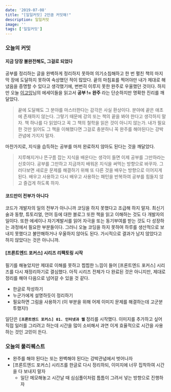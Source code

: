 ```yaml
---
date: '2019-07-08'
title: "[일일커밋] 2만큼 커밋해!"
description: 일일커밋
image: ''
tags: ['일일커밋']
---
```

> 

### 오늘의 커밋

#### 지금 당장 불완전해도, 그걸로 되었다
공부를 정리하는 글을 완벽하게 정리하지 못하여 의기소침해하고 한 번 펼친 책의 마지막 장에 도달하지 못하여 속상했던 적이 많았다. 끝의 마침표를 찍어야만 내가 제대로 해냈음을 증명할 수 있다고 생각했기에, 번번히 이루지 못한 완주로 우울했던 것이다. 하지만 오늘 [이고잉]((https://opentutorials.org/course/1189/10015))님의 에세이들을 읽고서 __공부 != 완주__ 라는 단순하지만 명확한 진리를 깨달았다.
> 끝에 도달해도 그 분야를 마스터한다는 감각은 사실 환상이다. 분야에 끝은 애초에 존재하지 않는다. 그렇기 때문에 강의 또는 책의 끝을 봐야 한다고 생각하지 말자. 책 하나를 다 읽었다고 꼭 그 책의 철학을 읽은 것이 아니지 않는가. 내가 필요한 것만 읽어도 그 책을 이해했다면 그걸로 충분하니 꼭 완주를 해야된다는 강박관념에 가지지 말자.

마찬가지로, 지식을 습득하는 공부를 마저 완료하지 않아도 된다는 것을 깨달았다.
> 지루해지거나 뜬구름 잡는 지식을 배운다는 생각이 들면 이제 공부를 그만하라는 신호이다. 공부를 그만하고 지금까지 배워온 지식을 써먹는 방향으로 바꾸자. 그러다보면 새로운 문제를 해결하기 위해 또 다른 것을 배우는 방향으로 이어지게 된다. 배우고 사용하고 다시 배우고 사용하는 패턴을 반복하여 공부를 힘들지 않고 즐겁게 하도록 하자.

#### 코드만이 전부가 아니다
코드가 개발자의 일의 전부가 아니니까 코딩을 하지 못했다고 조급해 하지 말자. 최신기술과 동향, 튜토리얼, 언어 등에 대한 블로그 또한 책을 읽고 이해하는 것도 다 개발자의 일이다. 또한 에세이나 자기계발서를 읽어 자극을 또는 동기부여를 받는 것도 다 성장하는 과정에서 필요한 부분들이다. 그러니 오늘 코딩을 하지 못하여 하루를 생산적으로 보내지 못했다고 불안해하거나 우울하지 않아도 된다. 가시적으로 결과가 남지 않았다고 하지 않았다는 것은 아니니까.

#### [프론트엔드 포커스] 시리즈 리팩토링 시작
필기를 해놓았지만 제대로 이해를 못하고 찝찝한 느낌이 들어 [프론트엔드 포커스] 시리즈를 다시 재정리하기로 결심했다. 아직 시리즈 전체가 다 완료된 것은 아니지만, 제대로 정리를 해야 다음으로 넘어갈 수 있을 것 같다.
- 한글로 작성하기
- 누군가에게 설명하듯이 정리하기
- 필요하면 그림을 사용하기 (이 부분을 위해 어제 이미지 문제를 해결하는데 고군분투했지!)

일단은 __`[프론트엔드 포커스] 01. 인터넷과 웹`__ 정리를 시작했다. 이미지를 추가하고 싶어 직접 일러를 그리려고 하는데 시간을 많이 소비해서 과연 이게 효율적으로 시간을 사용하는 것인 고민이 든다.

### 오늘의 풀리퀘스트
- 완주를 해야 된다는 또는 완벽해야 된다는 강박관념에서 벗어나자
- [프론트엔드 포커스] 시리즈를 한글로 다시 정리하되, 이미지에 너무 집착하여 시간을 다 보내지 말자
    - 일단 메모해놓고 시간날 때 심심풀이처럼 틈틈이 그려서 넣는 방향으로 진행하자